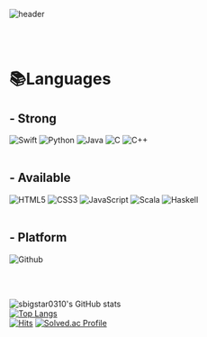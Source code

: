 ![header](https://capsule-render.vercel.app/api?type=rect&color=auto&height=170&section=header&text=sbigstar0310&animation=fadeIn&fontSize=90)

<br><br>

# 📚Languages
## - Strong
![Swift](https://img.shields.io/badge/swift-F05138.svg?&style=for-the-badge&logo=swift&logoColor=white)
![Python](https://img.shields.io/badge/python-3776AB.svg?&style=for-the-badge&logo=python&logoColor=white)
![Java](https://img.shields.io/badge/Java-007396.svg?&style=for-the-badge&logo=Java&logoColor=white)
![C](https://img.shields.io/badge/c-A8B9CC.svg?&style=for-the-badge&logo=c&logoColor=white)
![C++](https://img.shields.io/badge/cplusplus-00599C.svg?&style=for-the-badge&logo=cplusplus&logoColor=white)
<br><br>

## - Available
![HTML5](https://img.shields.io/badge/html5-E34F26.svg?&style=for-the-badge&logo=html5&logoColor=white)
![CSS3](https://img.shields.io/badge/css3-1572B6.svg?&style=for-the-badge&logo=css3&logoColor=white)
![JavaScript](https://img.shields.io/badge/javascript-F7DF1E.svg?&style=for-the-badge&logo=javascript&logoColor=white)
![Scala](https://img.shields.io/badge/scala-DC322F.svg?&style=for-the-badge&logo=scala&logoColor=white)
![Haskell](https://img.shields.io/badge/haskell-5D4F85.svg?&style=for-the-badge&logo=haskell&logoColor=white)
<br><br>

## - Platform
![Github](https://img.shields.io/badge/github-181717.svg?&style=for-the-badge&logo=github&logoColor=white)

<br><br>

![sbigstar0310's GitHub stats](https://github-readme-stats.vercel.app/api?username=sbigstar0310&show_icons=true&theme=transparent)
<br>
[![Top Langs](https://github-readme-stats.vercel.app/api/top-langs/?username=sbigstar0310&layout=compact)](https://github.com/sbigstar0310/github-readme-stats)
<br>
[![Hits](https://hits.seeyoufarm.com/api/count/incr/badge.svg?url=https%3A%2F%2Fgithub.com%2Fsbigstar0310&count_bg=%2370B0F3&title_bg=%232D3849&icon=&icon_color=%23589BD1&title=hits&edge_flat=false)](https://hits.seeyoufarm.com)
[![Solved.ac Profile](http://mazassumnida.wtf/api/mini/generate_badge?boj=sbigstar0310)](https://solved.ac/sbigstar0310/)

